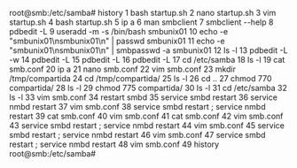 root@smb:/etc/samba# history
    1  bash startup.sh 
    2  nano startup.sh 
    3  vim startup.sh 
    4  bash startup.sh 
    5  ip a
    6  man smbclient
    7  smbclient --help
    8  pdbedit -L
    9  useradd -m -s /bin/bash smbunix01
   10  echo -e "smbunix01\nsmbunix01\n" | passwd smbunix01
   11  echo -e "smbunix01\nsmbunix01\n" | smbpasswd -a smbunix01
   12  ls -l
   13  pdbedit -L -w
   14  pdbedit -L
   15  pdbedit -L
   16  pdbedit -L
   17  cd /etc/samba
   18  ls -l
   19  cat smb.conf 
   20  ip a
   21  nano smb.conf 
   22  vim smb.conf 
   23  mkdir /tmp/compartida
   24  cd /tmp/compartida/
   25  ls -l
   26  cd ..
   27  chmod 770 compartida/
   28  ls -l
   29  chmod 775 compartida/
   30  ls -l
   31  cd /etc/samba
   32  ls -l
   33  vim smb.conf 
   34  restart smbd
   35  service smbd restart
   36  service nmbd restart
   37  vim smb.conf 
   38  service smbd restart ; service nmbd restart
   39  cat smb.conf 
   40  vim smb.conf 
   41  cat smb.conf
   42  vim smb.conf 
   43  service smbd restart ; service nmbd restart
   44  vim smb.conf 
   45  service smbd restart ; service nmbd restart
   46  vim smb.conf 
   47  service smbd restart ; service nmbd restart
   48  vim smb.conf 
   49  history
root@smb:/etc/samba# 
